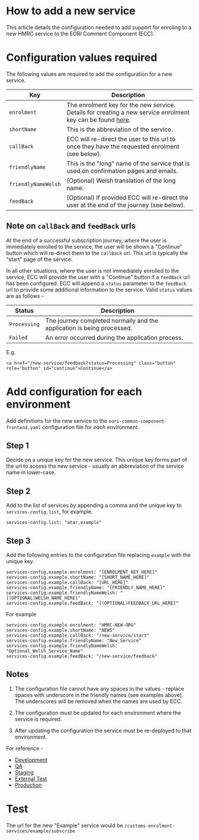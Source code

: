 # How to add a new service
This article details the configuration needed to add support for enroling to a new HMRC service to the EORI Comment Component (ECC).

# Configuration values required
The following values are required to add the configuration for a new service.

| Key                     | Description             | 
| -------------           | ----------------------- | 
| `enrolment`             | The enrolment key for the new service.  Details for creating a new service enrolment key can be found [here](https://github.com/hmrc/service-enrolment-config). | 
| `shortName`             | This is the abbreviation of the service. | 
| `callBack`              | ECC will re-direct the user to this url to once they have the requested enrolment (see below). | 
| `friendlyName`          | This is the "long" name of the service that is used on confirmation pages and emails. | 
| `friendlyNameWelsh`     | (Optional) Welsh translation of the long name.| 
| `feedBack`              | (Optional) If provided ECC will re-direct the user at the end of the journey (see below). | 

## Note on `callBack` and `feedBack` urls ##
At the end of a successful subscription journey, where the user is immediately enrolled to the service, the user will be shown a "Continue"
button which will re-direct them to the `callBack` url.  This url is typically the "start" page of the service.

In all other situations, where the user is not immediately enrolled to the service, ECC will provide the user with a "Continue" button
if a `feedBack` url has been configured.   ECC will append a `status` parameter to the `feedBack` url to provide some additional information
to the service.  Valid `status` values are as follows - 

| Status                    | Description             | 
| --------------------------| ----------------------- |  
| `Processing`              | The journey completed normally and the application is being processed.  | 
| `Failed   `               | An error occurred during the application process.  | 

E.g. 
```
<a href="/new-service/feedback?status=Processing" class="button" role="button" id="continue">Continue</a>
```

# Add configuration for each environment
Add definitions for the new service to the `eori-common-component-frontend.yaml` configuration file for *each* environment.

## Step 1
Decide on a unique key for the new service. This unique key forms part of the url to access the new service - usually an abbreviation of the service name in lower-case.


## Step 2
Add to the list of services by appending a comma and the unique key to `services-config.list`, for example.
```
services-config.list: "atar,example"
```

## Step 3
Add the following entries to the configuration file replacing `example` with the unique key.
```
services-config.example.enrolment: "[ENROLMENT_KEY_HERE]"
services-config.example.shortName: "[SHORT_NAME_HERE]"
services-config.example.callBack: "[URL_HERE]"
services-config.example.friendlyName: "[FRIENDLY_NAME_HERE]"
services-config.example.friendlyNameWelsh: "[(OPTIONAL)WELSH_NAME_HERE]"
services-config.example.feedBack: "[(OPTIONAL)FEEDBACK_URL_HERE]"
```

For example
```
services-config.example.enrolment: "HMRC-NEW-ORG"
services-config.example.shortName: "NEWS"
services-config.example.callBack: "/new-service/start"
services-config.example.friendlyName: "New_Service"
services-config.example.friendlyNameWelsh: "Optional_Welsh_Service_Name"
services-config.example.feedBack: "/new-service/feedback"
```

## Notes
1. The configuration file cannot have any spaces in the values - replace spaces with underscore in the friendly names (see examples above).  The underscores will be removed when the names are used by ECC.

2. The configuration must be updated for each environment where the service is required.  

3. After updating the configuration the service must be re-deployed to that environment.

For reference - 
- [Development](https://github.com/hmrc/app-config-development/blob/master/eori-common-component-frontend.yaml)
- [QA](https://github.com/hmrc/app-config-qa/blob/master/eori-common-component-frontend.yaml)
- [Staging](https://github.com/hmrc/app-config-staging/blob/master/eori-common-component-frontend.yaml)
- [External Test](https://github.com/hmrc/app-config-externaltest/blob/master/eori-common-component-frontend.yaml)
- [Production](https://github.com/hmrc/app-config-production/blob/master/eori-common-component-frontend.yaml)

# Test
The url for the new "Example" service would be
`/customs-enrolment-services/example/subscribe`
